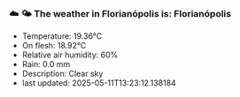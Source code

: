 ### ☁️ 🌤️  The weather in Florianópolis is: Florianópolis

- Temperature: 19.36°C
- On flesh: 18.92°C
- Relative air humidity: 60%
- Rain: 0.0 mm
- Description: Clear sky
- last updated: 2025-05-11T13:23:12.138184
